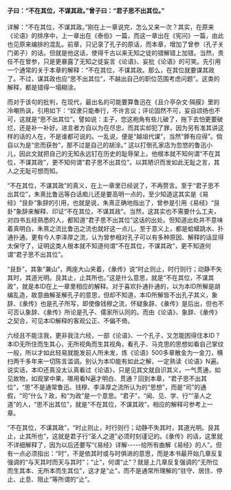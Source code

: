 #### 子曰：“不在其位，不谋其政。”曾子曰：“君子思不出其位。”

详解：“不在其位，不谋其政。”刚在上一章说完，怎么又来一次？其实，在原来《论语》的排序中，上一章出在《泰伯》一篇，而这一章出在《宪问》一篇，由此也见原来编排的混乱。前章，只记录了孔子的原话，而本章，增加了曾参（孔子关门弟子）的话。但就是他这话，使得千古以来无知之徒的错解错上加错。当然，责任不在曾参，只是更暴露了无知之徒妄言《论语》、妄批《论语》的可笑。先引用一个通常的关于本章的解释：“不在其位，不谋其政。那么，在其位就要谋其政了。不过，谋其政也应“思不出其位”，不越出自己的职位范围考虑问题”。这类的解释，都是错得一塌糊涂。

而对于该句的批判，在现代，最出名的可能要算鲁迅在《且介亭杂文·隔膜》里的冷嘲热讽，引用如下：“奴隶只能奉行，不许言议；评论固然不可，妄自颂扬也不可，这就是“思不出其位”。譬如说：主子，您这袍角有些儿破了，拖下去怕更要破烂，还是补一补好。进言者方自以为在尽忠，而其实却犯了罪，因为另有准其讲这样的话的人在，不是谁都可说的。一乱说，便是“越俎代谋”，当然“罪有应得”。倘自以为是“忠而获咎”，那不过是自己的胡涂。” 这以打倒孔家店为忽悠的鲁迅小儿，因此文就把自己的无知永远钉在历史的耻辱架上。他根本就不知何谓“不在其位，不谋其政”，更不知何谓“君子思不出其位”。以其陋识而发如此无耻之言，其人之无耻可想而知。

“不在其位，不谋其政”的真义，在上一章里已经说了，不再赘言。至于“君子思不出其位”，朱熹比鲁迅等白话痴儿还是要高明一点的，至少知道这其实是《易经》“艮卦”象辞的引用，也就是说，朱熹正确地指出了，曾参是引用《易经》“艮卦”象辞来解释、印证“不在其位，不谋其政”。当然，这其实也不需要什么工夫，对四书五经熟悉的人，都知道“君子思不出其位”这话的出处。但知道出处并不意味着真明白，朱熹之流比鲁迅之流也就好这一点儿，至于意义上，都是蛤蟆跳水、扑通扑通。更有今人李泽厚之流，认为曾参相对孔子可以有多种原因、解释的话显得太保守了，证明这类人根本就不知道何谓“不在其位，不谋其政”，更不知道何谓“君子思不出其位”。

“艮卦”，其象“兼山”，两座大山夹着，《彖传》说“时止则止，时行则行；动静不失其时，其道光明。艮其止，止其所也。”这是什么意思，就是“不在其位，不谋其政”，就是本ID在上一章里相应的解释。对于喜欢扑通扑通的，以为本ID所解是胡编乱造，故意曲解圣解孔子的意思，但却不知道，本ID所解皆不出孔子其义，象辞、《彖传》也是孔子所写，即使像钱穆之流，怀疑象辞、《彖传》是后出，但也不可否认象辞、《彖传》所论是孔子、儒家所认同的。而由《论语》、象辞、《彖传》之契合，可见本ID解释的客观公正、不偏不倚。

六经且不能注我，更非我注六经，一部《论语》、一个孔子，又怎能困得住本ID？本ID无所住而生其心，无所视角而生其视角，看孔子、马克思的思想如看自己掌纹一般，所以才如此轻易就能发前人所未发，炼《论语》500多章散金为一金刀，横扫两千多年来一切陈言滥调。别认为本ID能有如此之解，一定熟读《论语》N遍。说实话，本ID还真没太认真看过《论语》，只是见其文就自识其义，一气贯通，如见故物，如观掌中果，哪用看N遍才明白、贯通？回到本章，“君子思不出其位”，“思”不是通常鲁迅、钱穆、李泽厚之流所认为的“思想”，而是“司”的通假，“司”什么？政，和“为政”是一个意思。“君子”，“闻、见、学、行”“圣人之道”的人，“思不出其位”，就是“不在其位，不谋其政”，相应的解释可参考上一章。

“不在其位，不谋其政”，“时止则止，时行则行；动静不失其时，其道光明。艮其止，止其所也”，这就是君子行“圣人之道”必须时刻谨记的。《彖传》的话，这里就不详细解释了，因为以后还要写“《易经》详解-----给所有曲解《易经》的人”。但有一点必须指出：“时”，不是依其时或与时俱进的意思，而是本书最开始几章反复强调的“与天其时而天与其时”；“止”，何谓“止”？就是上几章反复强调的“无所位而生其本、无所本而生其位”，这才是“止”，而不是通常所理解的“驻守、居住、停止、止息、阻止”等所谓的“止”。

